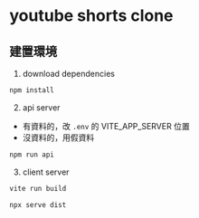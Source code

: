 # youtube shorts clone

## 建置環境

1. download dependencies

```sh
npm install
```

2. api server

- 有資料的，改 `.env` 的 VITE_APP_SERVER 位置
- 沒資料的，用假資料

```sh
npm run api
```

3. client server

```sh
vite run build

npx serve dist
```
